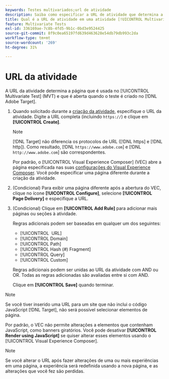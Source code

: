 ```yaml
---
keywords: Testes multivariados;url de atividade
description: Saiba como especificar a URL de atividade que determina a página que é usada no teste e que é aberta quando a atividade [!UICONTROL Multivariate Test] é criada usando  [!DNL Adobe Target].
title: Qual é a URL de atividade em uma atividade [!UICONTROL Multivariate Test] (MVT)?
feature: Multivariate Tests
exl-id: 336169ae-7c8b-4fd5-9b1c-0bd3e9524425
source-git-commit: 8f9c0ea65197fd639d463628e54db79db993c2da
workflow-type: tm+mt
source-wordcount: '269'
ht-degree: 31%

---
```


# URL da atividade

A URL da atividade determina a página que é usada no [!UICONTROL Multivariate Test] (MVT) e que é aberta quando o teste é criado no [!DNL Adobe Target].

1. Quando solicitado durante a [criação da atividade](/help/main/c-activities/c-multivariate-testing/t-create-multivariate-test/create-multivariate-test.md), especifique o URL da atividade. Digite a URL completa (incluindo `https://`) e clique em **[!UICONTROL Create]**.

   >[!NOTE]
   >
   >[!DNL Target] não diferencia os protocolos de URL ([!DNL https] e [!DNL http]). Como resultado, [!DNL `https://www.adobe.com`] e [!DNL `http://www.adobe.com`] são correspondentes.

   Por padrão, o [!UICONTROL Visual Experience Composer] (VEC) abre a página especificada nas suas [configurações do Visual Experience Composer](/help/main/administrating-target/visual-experience-composer-set-up.md). Você pode especificar uma página diferente durante a criação da atividade.

1. (Condicional) Para exibir uma página diferente após a abertura do VEC, clique no ícone **[!UICONTROL Configure]**, selecione **[!UICONTROL Page Delivery]** e especifique a URL.

1. (Condicional) Clique em **[!UICONTROL Add Rule]** para adicionar mais páginas ou seções à atividade.

   Regras adicionais podem ser baseadas em qualquer um dos seguintes:

   * [!UICONTROL &#x200B; URL]
   * [!UICONTROL Domain]
   * [!UICONTROL Path]
   * [!UICONTROL Hash (#) Fragment]
   * [!UICONTROL Query]
   * [!UICONTROL Custom]

   Regras adicionais podem ser unidas ao URL da atividade com AND ou OR. Todas as regras adicionadas são avaliadas entre si com AND.

   Clique em **[!UICONTROL Save]** quando terminar.

>[!NOTE]
>
>Se você tiver inserido uma URL para um site que não inclui o código JavaScript [!DNL Target], não será possível selecionar elementos de página.
>
>Por padrão, o VEC não permite alterações a elementos que contenham JavaScript, como banners giratórios. Você pode desativar **[!UICONTROL Render using JavaScript]** se quiser alterar esses elementos usando o [!UICONTROL Visual Experience Composer].

>[!NOTE]
>
>Se você alterar o URL após fazer alterações de uma ou mais experiências em uma página, a experiência será redefinida usando a nova página, e as alterações que você fez são perdidas.
